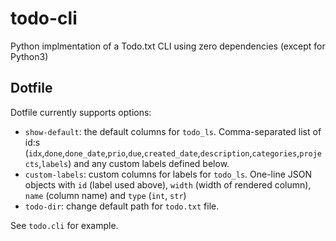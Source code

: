 # todo-cli

Python implmentation of a Todo.txt CLI using zero dependencies (except for Python3)

## Dotfile

Dotfile currently supports options:

- `show-default`: the default columns for `todo_ls`. Comma-separated list of id:s (`idx`,`done`,`done_date`,`prio`,`due`,`created_date`,`description`,`categories`,`projects`,`labels`) and any custom labels defined below.
- `custom-labels`: custom columns for labels for `todo_ls`. One-line JSON objects with `id` (label used above), `width` (width of rendered column), `name` (column name) and `type` (`int`, `str`)
- `todo-dir`: change default path for `todo.txt` file.

See `todo.cli` for example.
